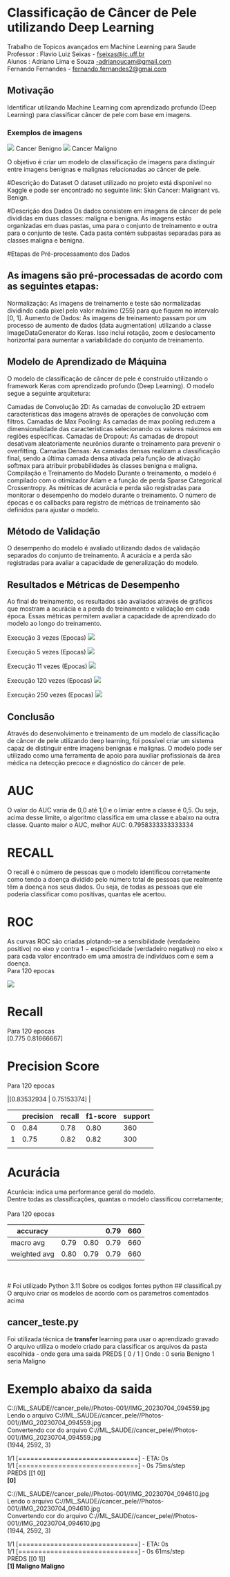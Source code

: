 # Classificação de Câncer de Pele utilizando Deep Learning

Trabalho de Topicos avançados em Machine Learning para Saude  <br>
Professor : Flavio Luiz Seixas - fseixas@ic.uff.br <br>
Alunos : Adriano Lima e Souza -adrianoucam@gmail.com <br>
         Fernando Fernandes - fernando.fernandes2@gmai.com <br>
         
## Motivação
Identificar utilizando Machine Learning com aprendizado profundo (Deep Learning) para classificar câncer de pele com base em imagens.

### Exemplos de imagens
 <img src="../Cancer de Pele/23.jpg">
 Cancer Benigno


<img src="../Cancer de Pele/6.jpg">
  Cancer Maligno

 
 
O objetivo é criar um modelo de classificação de imagens para distinguir entre imagens benignas e malignas relacionadas ao câncer de pele.

#Descrição do Dataset
O dataset utilizado no projeto está disponível no Kaggle e pode ser encontrado no seguinte link: Skin Cancer: Malignant vs. Benign.

#Descrição dos Dados
Os dados consistem em imagens de câncer de pele divididas em duas classes: maligna e benigna. As imagens estão organizadas em duas pastas, uma para o conjunto de treinamento e outra para o conjunto de teste. Cada pasta contém subpastas separadas para as classes maligna e benigna.

#Etapas de Pré-processamento dos Dados
## As imagens são pré-processadas de acordo com as seguintes etapas:

Normalização: As imagens de treinamento e teste são normalizadas dividindo cada pixel pelo valor máximo (255) para que fiquem no intervalo [0, 1].
Aumento de Dados: As imagens de treinamento passam por um processo de aumento de dados (data augmentation) utilizando a classe ImageDataGenerator do Keras. Isso inclui rotação, zoom e deslocamento horizontal para aumentar a variabilidade do conjunto de treinamento.

## Modelo de Aprendizado de Máquina
O modelo de classificação de câncer de pele é construído utilizando o framework Keras com aprendizado profundo (Deep Learning). O modelo segue a seguinte arquitetura:

Camadas de Convolução 2D: As camadas de convolução 2D extraem características das imagens através de operações de convolução com filtros.
Camadas de Max Pooling: As camadas de max pooling reduzem a dimensionalidade das características selecionando os valores máximos em regiões específicas.
Camadas de Dropout: As camadas de dropout desativam aleatoriamente neurônios durante o treinamento para prevenir o overfitting.
Camadas Densas: As camadas densas realizam a classificação final, sendo a última camada densa ativada pela função de ativação softmax para atribuir probabilidades às classes benigna e maligna.
Compilação e Treinamento do Modelo
Durante o treinamento, o modelo é compilado com o otimizador Adam e a função de perda Sparse Categorical Crossentropy. As métricas de acurácia e perda são registradas para monitorar o desempenho do modelo durante o treinamento. O número de épocas e os callbacks para registro de métricas de treinamento são definidos para ajustar o modelo.

## Método de Validação
O desempenho do modelo é avaliado utilizando dados de validação separados do conjunto de treinamento. A acurácia e a perda são registradas para avaliar a capacidade de generalização do modelo.

## Resultados e Métricas de Desempenho
Ao final do treinamento, os resultados são avaliados através de gráficos que mostram a acurácia e a perda do treinamento e validação em cada época. Essas métricas permitem avaliar a capacidade de aprendizado do modelo ao longo do treinamento.

Execução 3 vezes (Epocas)
 <img src="../Cancer de Pele/resultado2x.png">

 Execução 5 vezes (Epocas)
 <img src="../Cancer de Pele/resultado5x.png">

 Execução 11 vezes (Epocas)
 <img src="../Cancer de Pele/resultado11x.png">

 Execução 120 vezes (Epocas)
 <img src="../Cancer de Pele/resultado120x.png">

 Execução 250 vezes (Epocas)
 <img src="../Cancer de Pele/resultado251x.png">

## Conclusão
Através do desenvolvimento e treinamento de um modelo de classificação de câncer de pele utilizando deep learning, foi possível criar um sistema capaz de distinguir entre imagens benignas e malignas. O modelo pode ser utilizado como uma ferramenta de apoio para auxiliar profissionais da área médica na detecção precoce e diagnóstico do câncer de pele.

# AUC 
O valor do AUC varia de 0,0 até 1,0 e o limiar entre a classe é 0,5. Ou seja, acima desse limite, o algoritmo classifica em uma classe e abaixo na outra classe. Quanto maior o AUC, melhor
AUC: 0.7958333333333334

# RECALL 
O recall é o número de pessoas que o modelo identificou corretamente como tendo a doença dividido pelo número total de pessoas que realmente têm a doença nos seus dados. Ou seja, de todas as pessoas que ele poderia classificar como positivas, quantas ele acertou.

# ROC

As curvas ROC são criadas plotando-se a sensibilidade (verdadeiro positivo) no eixo y contra 1 − especificidade (verdadeiro negativo) no eixo x para cada valor encontrado em uma amostra de indivíduos com e sem a doença.<br>
Para 120 epocas <br> 

 <img src="../Cancer de Pele/curva roc 120x.png">

# Recall <br>
Para 120 epocas <br>
[0.775      0.81666667]


# Precision Score
Para 120 epocas <br>

|[0.83532934 | 0.75153374] | <br>

|  	| precision 	| recall 	| f1-score 	| support 	|
|---	|---	|---	|---	|---	|
| 0 	| 0.84 	| 0.78 	| 0.80 	| 360 	|
| 1 	| 0.75 	| 0.82 	| 0.82 	| 300 	|
|  	|  	|  	|  	|  	|
   
   
# Acurácia
Acurácia: indica uma performance geral do modelo. <br>
Dentre todas as classificações, quantas o modelo classificou corretamente;  <br>
<br>Para 120 epocas <br>

|    accuracy |              |         |    0.79   |    660 |
|-------------|--------------|---------|-----------|--------| 
|   macro avg |      0.79    |   0.80  |    0.79   |    660 |
|weighted avg |       0.80   |   0.79  |    0.79   |    660 |


<br>
<br>
# Foi utilizado Python 3.11
Sobre os codigos fontes python
## classifica1.py
O arquivo criar os modelos de acordo com os parametros comentados acima 

## cancer_teste.py 
Foi utilizada técnica de <b> transfer </b> learning para usar o aprendizado gravado <br>
O arquivo utiliza o modelo criado para classificar os arquivos da pasta escolhida - onde gera uma saida PREDS  [ 0 / 1 ] 
Onde :
0 seria Benigno
1 seria Maligno

# Exemplo abaixo da saida
C://ML_SAUDE//cancer_pele//Photos-001//IMG_20230704_094559.jpg <br>
Lendo o arquivo  C://ML_SAUDE//cancer_pele//Photos-001//IMG_20230704_094559.jpg <br>
Convertendo cor do arquivo  C://ML_SAUDE//cancer_pele//Photos-001//IMG_20230704_094559.jpg <br>
(1944, 2592, 3)

1/1 [==============================] - ETA: 0s <br>
1/1 [==============================] - 0s 75ms/step <br>
PREDS  [[1 0]] <br>
<b> [0] </b>

C://ML_SAUDE//cancer_pele//Photos-001//IMG_20230704_094610.jpg <br>
Lendo o arquivo  C://ML_SAUDE//cancer_pele//Photos-001//IMG_20230704_094610.jpg <br>
Convertendo cor do arquivo  C://ML_SAUDE//cancer_pele//Photos-001//IMG_20230704_094610.jpg <br>
(1944, 2592, 3) <br>

1/1 [==============================] - ETA: 0s <br>
1/1 [==============================] - 0s 61ms/step <br>
PREDS  [[0 1]] <br>
<b> [1] Maligno Maligno </b> <br>



